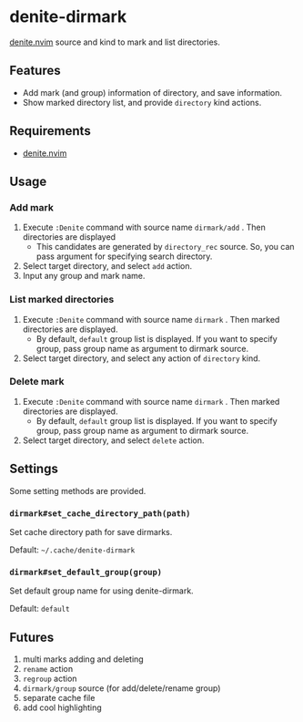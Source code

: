 # denite-dirmark
[denite.nvim][denite] source and kind to mark and list directories.

## Features
- Add mark (and group) information of directory, and save information.
- Show marked directory list, and provide `directory` kind actions.

## Requirements
- [denite.nvim][denite]

## Usage
### Add mark
1. Execute `:Denite` command with source name `dirmark/add` . Then directories are displayed
    - This candidates are generated by `directory_rec` source. So, you can pass argument for specifying search directory.
2. Select target directory, and select `add` action.
3. Input any group and mark name.

### List marked directories
1. Execute `:Denite` command with source name `dirmark` . Then marked directories are displayed.
    - By default, `default` group list is displayed. If you want to specify group, pass group name as argument to dirmark source.
2. Select target directory, and select any action of  `directory` kind.

### Delete mark
1. Execute `:Denite` command with source name `dirmark` . Then marked directories are displayed.
    - By default, `default` group list is displayed. If you want to specify group, pass group name as argument to dirmark source.
2. Select target directory, and select `delete` action.

## Settings
Some setting methods are provided.

### `dirmark#set_cache_directory_path(path)`
Set cache directory path for save dirmarks.

Default: `~/.cache/denite-dirmark`

### `dirmark#set_default_group(group)`
Set default group name for using denite-dirmark.

Default: `default`

## Futures
1. multi marks adding and deleting
2. `rename` action
3. `regroup` action
4. `dirmark/group` source (for add/delete/rename group)
5. separate cache file
6. add cool highlighting

[denite]:https://github.com/Shougo/denite.nvim
